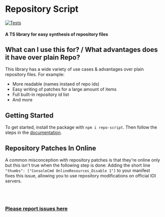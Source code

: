 # Repository Script
[![Tests](https://github.com/bennett-sh/repo-script/actions/workflows/tests.yml/badge.svg?event=push)](https://github.com/bennett-sh/repo-script/actions/workflows/tests.yml)
#### A TS library for easy synthesis of repository files

## What can I use this for? / What advantages does it have over plain Repo?
This library has a wide variety of use cases & advantages over plain repository files.
For example:
- More readable (names instaed of repo ids)
- Easy writing of patches for a large amount of items
- Full built-in repository id list
- And more

## Getting Started
To get started, install the package with ```npm i repo-script```. Then follow the steps in the [documentation](DOCUMENTATION.md).

## Repository Patches In Online
A common misconception with repository patches is that they're online only but this isn't true when the following step is done:
Adding the short line ```"thumbs": ["ConsoleCmd OnlineResources_Disable 1"]``` to your manifest fixes this issue, allowing you to use repository modifications on official IOI servers.

<br/>
<br/>

### [Please report issues here](https://github.com/bennett-sh/repo-script/issues)
